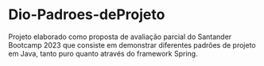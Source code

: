 # Dio-Padroes-deProjeto
 Projeto elaborado como proposta de avaliação parcial do Santander Bootcamp 2023 que consiste em demonstrar diferentes padrões de projeto em Java, tanto puro quanto através do framework Spring.
